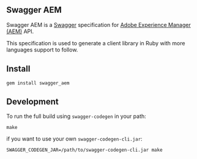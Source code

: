 Swagger AEM
-----------

Swagger AEM is a [Swagger](http://swagger.io/) specification for [Adobe Experience Manager (AEM)](http://www.adobe.com/au/marketing-cloud/enterprise-content-management.html) API.

This specification is used to generate a client library in Ruby with more languages support to follow.

Install
-------

    gem install swagger_aem

Development
-----------

To run the full build using `swagger-codegen` in your path:

    make

if you want to use your own `swagger-codegen-cli.jar`:

    SWAGGER_CODEGEN_JAR=/path/to/swagger-codegen-cli.jar make

